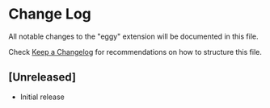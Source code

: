 # Change Log

All notable changes to the "eggy" extension will be documented in this file.

Check [Keep a Changelog](http://keepachangelog.com/) for recommendations on how to structure this file.

## [Unreleased]

- Initial release